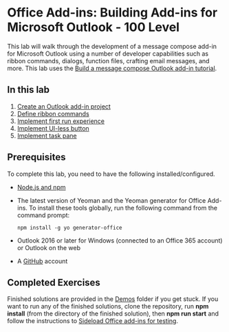 # Office Add-ins: Building Add-ins for Microsoft Outlook - 100 Level

This lab will walk through the development of a message compose add-in for Microsoft Outlook using a number of developer capabilities such as ribbon commands, dialogs, function files, crafting email messages, and more. This lab uses the [Build a message compose Outlook add-in tutorial](https://docs.microsoft.com/en-us/outlook/add-ins/addin-tutorial).

## In this lab

1. [Create an Outlook add-in project](https://docs.microsoft.com/en-us/outlook/add-ins/addin-tutorial#create-an-outlook-add-in-project)
1. [Define ribbon commands](https://docs.microsoft.com/en-us/outlook/add-ins/addin-tutorial#define-buttons)
1. [Implement first run experience](https://docs.microsoft.com/en-us/outlook/add-ins/addin-tutorial#implement-a-first-run-experience)
1. [Implement UI-less button](https://docs.microsoft.com/en-us/outlook/add-ins/addin-tutorial#implement-a-ui-less-button)
1. [Implement task pane](https://docs.microsoft.com/en-us/outlook/add-ins/addin-tutorial#implement-a-task-pane)

## Prerequisites

To complete this lab, you need to have the following installed/configured.

* [Node.js and npm](https://nodejs.org/en/)
* The latest version of Yeoman and the Yeoman generator for Office Add-ins. To install these tools globally, run the following command from the command prompt:

    ```
    npm install -g yo generator-office
    ```

* Outlook 2016 or later for Windows (connected to an Office 365 account) or Outlook on the web
* A [GitHub](https://www.github.com/) account

## Completed Exercises

Finished solutions are provided in the [Demos](./Demos) folder if you get stuck. If you want to run any of the finished solutions, clone the repository, run **npm install** (from the directory of the finished solution), then **npm run start** and follow the instructions to [Sideload Office add-ins for testing](https://docs.microsoft.com/en-us/outlook/add-ins/sideload-outlook-add-ins-for-testing).
